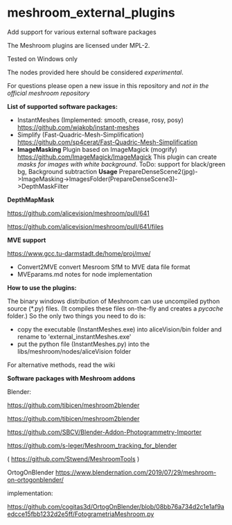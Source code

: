 # meshroom_external_plugins
Add support for various external software packages

The Meshroom plugins are licensed under MPL-2.

Tested on Windows only

The nodes provided here should be considered _experimental_.

For questions please open a new issue in this repository and _not in the official meshroom repository_

**List of supported software packages:**

- InstantMeshes (Implemented: smooth, crease, rosy, posy) https://github.com/wjakob/instant-meshes
- Simplify (Fast-Quadric-Mesh-Simplification) https://github.com/sp4cerat/Fast-Quadric-Mesh-Simplification
- **ImageMasking** Plugin based on ImageMagick (mogrify) https://github.com/ImageMagick/ImageMagick
  This plugin can create *masks for images with white background*. ToDo: support for black/green bg, Background subtraction
  **Usage** PrepareDenseScene2(jpg)->ImageMasking->ImagesFolder(PrepareDenseScene3)->DepthMaskFilter

**DepthMapMask**

https://github.com/alicevision/meshroom/pull/641

https://github.com/alicevision/meshroom/pull/641/files

**MVE support**

https://www.gcc.tu-darmstadt.de/home/proj/mve/

- Convert2MVE convert Mesroom SfM to MVE data file format
- MVEparams.md notes for node implementation

**How to use the plugins:**

The binary windows distribution of Meshroom can use uncompiled python source (*.py) files.
(It compiles these files on-the-fly and creates a _pycache_ folder.)
So the only two things you need to do is:
- copy the executable (InstantMeshes.exe) into aliceVision/bin folder and rename to 'external_instantMeshes.exe'
- put the python file (InstantMeshes.py) into the libs/meshroom/nodes/aliceVision folder

For alternative methods, read the wiki


**Software packages with Meshroom addons**

Blender:

https://github.com/tibicen/meshroom2blender

https://github.com/tibicen/meshroom2blender

https://github.com/SBCV/Blender-Addon-Photogrammetry-Importer

https://github.com/s-leger/Meshroom_tracking_for_blender

( https://github.com/Stwend/MeshroomTools )

OrtogOnBlender
https://www.blendernation.com/2019/07/29/meshroom-on-ortogonblender/

implementation:

https://github.com/cogitas3d/OrtogOnBlender/blob/08bb76a734d2c1e1af9aedcce15fbb1232d2e5ff/FotogrametriaMeshroom.py


